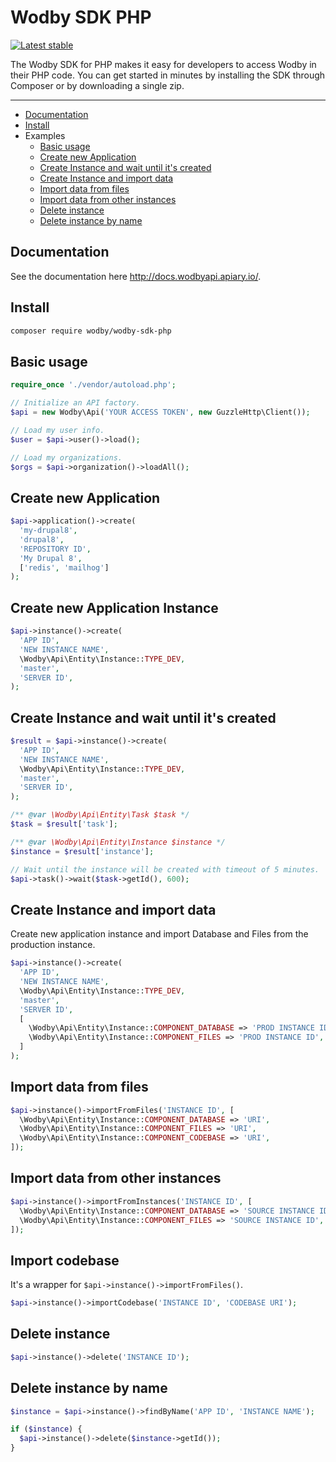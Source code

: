 # Wodby SDK PHP

[![Latest stable](https://img.shields.io/packagist/v/wodby/wodby-sdk-php.svg)](https://packagist.org/packages/wodby/wodby-sdk-php)

The Wodby SDK for PHP makes it easy for developers to access Wodby in their PHP code. You can get started in minutes by installing the SDK through Composer or by downloading a single zip. 

---

* [Documentation](#documentation)
* [Install](#install)
* Examples
    * [Basic usage](#basic-usage)
    * [Create new Application](#create-new-application)
    * [Create Instance and wait until it's created](#create-instance-and-wait-until-its-created)
    * [Create Instance and import data](#create-instance-and-import-data)
    * [Import data from files](#import-data-from-files)
    * [Import data from other instances](#import-data-from-other-instances)
    * [Delete instance](#delete-instance)
    * [Delete instance by name](#delete-instance-by-name)


## Documentation

See the documentation here http://docs.wodbyapi.apiary.io/.

## Install

```bash
composer require wodby/wodby-sdk-php
```

## Basic usage

```php
require_once './vendor/autoload.php';

// Initialize an API factory.
$api = new Wodby\Api('YOUR ACCESS TOKEN', new GuzzleHttp\Client());

// Load my user info.
$user = $api->user()->load();

// Load my organizations.
$orgs = $api->organization()->loadAll();
```

## Create new Application

```php
$api->application()->create(
  'my-drupal8',
  'drupal8',
  'REPOSITORY ID',
  'My Drupal 8',
  ['redis', 'mailhog']
);
```

## Create new Application Instance

```php
$api->instance()->create(
  'APP ID',
  'NEW INSTANCE NAME',
  \Wodby\Api\Entity\Instance::TYPE_DEV,
  'master',
  'SERVER ID',
);
```

## Create Instance and wait until it's created

```php
$result = $api->instance()->create(
  'APP ID',
  'NEW INSTANCE NAME',
  \Wodby\Api\Entity\Instance::TYPE_DEV,
  'master',
  'SERVER ID',
);

/** @var \Wodby\Api\Entity\Task $task */
$task = $result['task'];

/** @var \Wodby\Api\Entity\Instance $instance */
$instance = $result['instance'];

// Wait until the instance will be created with timeout of 5 minutes.
$api->task()->wait($task->getId(), 600);
```

## Create Instance and import data

Create new application instance and import Database and Files from the production instance.

```php
$api->instance()->create(
  'APP ID',
  'NEW INSTANCE NAME',
  \Wodby\Api\Entity\Instance::TYPE_DEV,
  'master',
  'SERVER ID',
  [
    \Wodby\Api\Entity\Instance::COMPONENT_DATABASE => 'PROD INSTANCE ID',
    \Wodby\Api\Entity\Instance::COMPONENT_FILES => 'PROD INSTANCE ID',
  ]
);
```

## Import data from files

```php
$api->instance()->importFromFiles('INSTANCE ID', [
  \Wodby\Api\Entity\Instance::COMPONENT_DATABASE => 'URI',
  \Wodby\Api\Entity\Instance::COMPONENT_FILES => 'URI',
  \Wodby\Api\Entity\Instance::COMPONENT_CODEBASE => 'URI',
]);
```

## Import data from other instances

```php
$api->instance()->importFromInstances('INSTANCE ID', [
  \Wodby\Api\Entity\Instance::COMPONENT_DATABASE => 'SOURCE INSTANCE ID',
  \Wodby\Api\Entity\Instance::COMPONENT_FILES => 'SOURCE INSTANCE ID',
]);
```

## Import codebase

It's a wrapper for `$api->instance()->importFromFiles()`.

```php
$api->instance()->importCodebase('INSTANCE ID', 'CODEBASE URI');
```

## Delete instance

```php
$api->instance()->delete('INSTANCE ID');
```

## Delete instance by name

```php
$instance = $api->instance()->findByName('APP ID', 'INSTANCE NAME');

if ($instance) {
  $api->instance()->delete($instance->getId());
}
```
